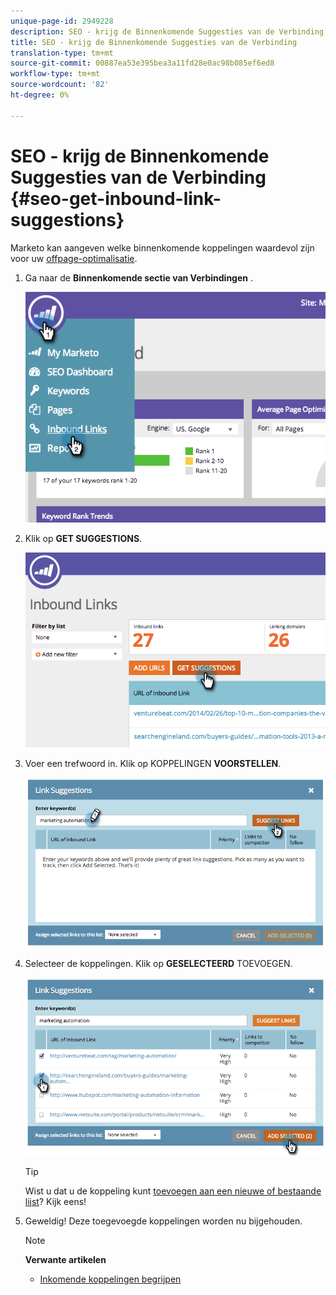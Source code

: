```yaml
---
unique-page-id: 2949228
description: SEO - krijg de Binnenkomende Suggesties van de Verbinding - Marketo Docs - de Documentatie van het Product
title: SEO - krijg de Binnenkomende Suggesties van de Verbinding
translation-type: tm+mt
source-git-commit: 00887ea53e395bea3a11fd28e0ac98b085ef6ed8
workflow-type: tm+mt
source-wordcount: '82'
ht-degree: 0%

---
```



# SEO - krijg de Binnenkomende Suggesties van de Verbinding {#seo-get-inbound-link-suggestions}

Marketo kan aangeven welke binnenkomende koppelingen waardevol zijn voor uw [offpage-optimalisatie](../../../../product-docs/additional-apps/seo/understanding-seo/understanding-search-engine-optimization.md).

1. Ga naar de **Binnenkomende sectie van Verbindingen** .

   ![](assets/image2014-9-18-13-3a20-3a44.png)

1. Klik op **GET SUGGESTIONS**.

   ![](assets/image2014-9-18-13-3a21-3a8.png)

1. Voer een trefwoord in. Klik op KOPPELINGEN **VOORSTELLEN**.

   ![](assets/image2014-9-18-13-3a21-3a31.png)

1. Selecteer de koppelingen. Klik op **GESELECTEERD** TOEVOEGEN.

   ![](assets/image2014-9-18-13-3a21-3a40.png)

   >[!TIP]
   >
   >Wist u dat u de koppeling kunt [toevoegen aan een nieuwe of bestaande lijst](seo-add-remove-an-inbound-link-url-from-a-list.md)? Kijk eens!

1. Geweldig! Deze toegevoegde koppelingen worden nu bijgehouden.

   >[!NOTE]
   >
   >**Verwante artikelen**
   >
   >    
   >    
   >    * [Inkomende koppelingen begrijpen](seo-understanding-inbound-links.md)


